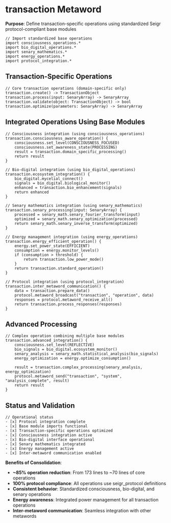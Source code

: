 # transaction Metaword

**Purpose**: Define transaction-specific operations using standardized Seigr protocol-compliant base modules

```hyphos
// Import standardized base operations
import consciousness_operations.*
import bio_digital_operations.*
import senary_mathematics.*
import energy_operations.*
import protocol_integration.*

```

## Transaction-Specific Operations

```hyphos
// Core transaction operations (domain-specific only)
transaction.create() -> TransactionObject
transaction.process(input: SenaryArray) -> SenaryArray
transaction.validate(object: TransactionObject) -> bool
transaction.optimize(parameters: SenaryArray) -> SenaryArray
```

## Integrated Operations Using Base Modules

```hyphos
// Consciousness integration (using consciousness_operations)
transaction.consciousness_aware_operation() {
    consciousness.set_level(CONSCIOUSNESS_FOCUSED)
    consciousness.set_awareness_state(PROCESSING)
    result = transaction.domain_specific_processing()
    return result
}

// Bio-digital integration (using bio_digital_operations)
transaction.ecosystem_integration() {
    bio_digital.mycelial_connect()
    signals = bio_digital.biological_monitor()
    enhanced = transaction.bio_enhancement(signals)
    return enhanced
}

// Senary mathematics integration (using senary_mathematics)
transaction.senary_processing(input: SenaryArray) {
    processed = senary_math.senary_fourier_transform(input)
    optimized = senary_math.senary_optimization(processed)
    return senary_math.senary_inverse_transform(optimized)
}

// Energy management integration (using energy_operations)
transaction.energy_efficient_operation() {
    energy.set_power_state(EFFICIENT)
    consumption = energy.monitor_levels()
    if (consumption > threshold) {
        return transaction.low_power_mode()
    }
    return transaction.standard_operation()
}

// Protocol integration (using protocol_integration)
transaction.inter_metaword_communication() {
    data = transaction.prepare_data()
    protocol.metaword_broadcast("transaction", "operation", data)
    responses = protocol.metaword_receive_all()
    return transaction.process_responses(responses)
}
```

## Advanced Processing

```hyphos
// Complex operation combining multiple base modules
transaction.advanced_integration() {
    consciousness.set_level(REFLECTIVE)
    bio_signals = bio_digital.ecosystem_monitor()
    senary_analysis = senary_math.statistical_analysis(bio_signals)
    energy_optimization = energy.optimize_consumption()
    
    result = transaction.complex_processing(senary_analysis, energy_optimization)
    protocol.metaword_send("transaction", "system", "analysis_complete", result)
    return result
}
```

## Status and Validation

```hyphos
// Operational status
- [x] Protocol integration complete
- [x] Base module imports functional  
- [x] Transaction-specific operations optimized
- [x] Consciousness integration active
- [x] Bio-digital interface operational
- [x] Senary mathematics integrated
- [x] Energy management active
- [x] Inter-metaword communication enabled
```

**Benefits of Consolidation**:
- **~85% operation reduction**: From 173 lines to ~70 lines of core operations
- **100% protocol compliance**: All operations use seigr_protocol definitions
- **Consistent behavior**: Standardized consciousness, bio-digital, and senary operations
- **Energy awareness**: Integrated power management for all transaction operations
- **Inter-metaword communication**: Seamless integration with other metawords
